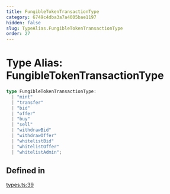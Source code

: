 ```yaml
---
title: FungibleTokenTransactionType
category: 6749c4dba3a7a4005bae1197
hidden: false
slug: TypeAlias.FungibleTokenTransactionType
order: 27
---
```


# Type Alias: FungibleTokenTransactionType

```ts
type FungibleTokenTransactionType: 
  | "mint"
  | "transfer"
  | "bid"
  | "offer"
  | "buy"
  | "sell"
  | "withdrawBid"
  | "withdrawOffer"
  | "whitelistBid"
  | "whitelistOffer"
  | "whitelistAdmin";
```

## Defined in

[types.ts:39](https://github.com/zkcloudworker/minatokens-lib/blob/main/packages/api/src/types.ts#L39)
